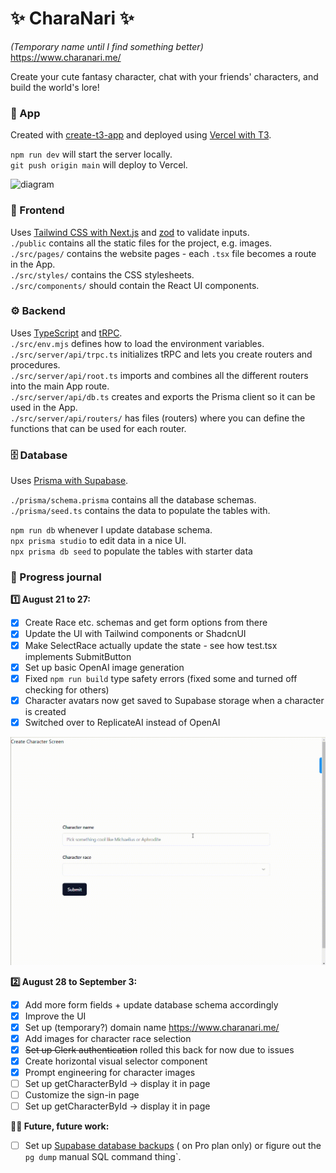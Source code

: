 # ✨ CharaNari ✨

*(Temporary name until I find something better)*  
https://www.charanari.me/  

Create your cute fantasy character, chat with your friends' characters, and build the world's lore!

### 📝 App

Created with [create-t3-app](https://create.t3.gg/) and deployed
using [Vercel with T3](https://create.t3.gg/en/deployment/vercel).

`npm run dev` will start the server locally.  
`git push origin main` will deploy to Vercel.  


![diagram](https://github.com/nadiaenh/supabase-game/blob/main/public/components_diagram.png)

### 🎀 Frontend

Uses [Tailwind CSS with Next.js](https://tailwindcss.com/docs/guides/nextjs) and [zod](https://zod.dev/) to validate
inputs.  
`./public` contains all the static files for the project, e.g. images.  
`./src/pages/` contains the website pages - each `.tsx` file becomes a route in the App.  
`./src/styles/` contains the CSS stylesheets.  
`./src/components/` should contain the React UI components.

### ⚙️ Backend

Uses [TypeScript](https://www.typescriptlang.org/) and [tRPC](https://trpc.io/).  
`./src/env.mjs` defines how to load the environment variables.
`./src/server/api/trpc.ts` initializes tRPC and lets you create routers and procedures.  
`./src/server/api/root.ts` imports and combines all the different routers into the main App route.  
`./src/server/api/db.ts` creates and exports the Prisma client so it can be used in the App.  
`./src/server/api/routers/` has files (routers) where you can define the functions that can be used for each router.

### 🗄️ Database

Uses [Prisma with Supabase](https://www.prisma.io/docs/guides/database/supabase).

`./prisma/schema.prisma` contains all the database schemas.  
`./prisma/seed.ts` contains the data to populate the tables with.

`npm run db` whenever I update database schema.  
`npx prisma studio` to edit data in a nice UI.   
`npx prisma db seed` to populate the tables with starter data

### 📓 Progress journal

**1️⃣ August 21 to 27:**

- [X] Create Race etc. schemas and get form options from there
- [X] Update the UI with Tailwind components or ShadcnUI
- [X] Make SelectRace actually update the state - see how test.tsx implements SubmitButton
- [X] Set up basic OpenAI image generation
- [X] Fixed `npm run build` type safety errors (fixed some and turned off checking for others)
- [X] Character avatars now get saved to Supabase storage when a character is created
- [X] Switched over to ReplicateAI instead of OpenAI

![](/public/screenshots/week1-ui.gif)

**2️⃣ August 28 to September 3:**

- [X] Add more form fields + update database schema accordingly
- [X] Improve the UI
- [X] Set up (temporary?) domain name https://www.charanari.me/  
- [X] Add images for character race selection
- [X] ~~Set up Clerk authentication~~ rolled this back for now due to issues
- [X] Create horizontal visual selector component
- [X] Prompt engineering for character images
- [ ] Set up getCharacterById -> display it in page
- [ ] Customize the sign-in page
- [ ] Set up getCharacterById -> display it in page

**👵🏽 Future, future work:**

- [ ] Set
  up [Supabase database backups](https://supabase.com/dashboard/project/niyrisfdjxcwffpdpzqp/database/backups/scheduled) (
  on Pro plan only) or figure out the `pg dump` manual SQL command thing`.